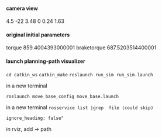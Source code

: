 #### camera view

<pose>4.5 -22 3.48 0 0.24 1.63</pose>

#### original initial parameters

torque 859.4004393000001
braketorque 687.5203514400001

#### launch planning-path visualizer

`cd catkin_ws`
`catkin_make`
`roslaunch run_sim run_sim.launch`

in a new terminal

```roslaunch move_base_config move_base.launch```

in a new terminal
```rosservice list |grep  file (could skip)```
```rosservice call /load_path_from_file "path_filename: '/home/el2425/catkin_ws/src/simulation_nodes/fake_planning/path_from_file_planner/data/path.dat' 
ignore_heading: false"
```

in rviz, add -> path
